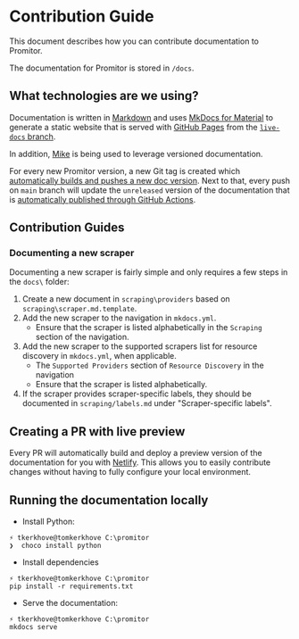 # Contribution Guide

This document describes how you can contribute documentation to Promitor.

The documentation for Promitor is stored in `/docs`.

## What technologies are we using?

Documentation is written in [Markdown](https://en.wikipedia.org/wiki/Markdown) and uses [MkDocs for Material](https://squidfunk.github.io/mkdocs-material) to generate a static website that is served with [GitHub Pages](https://pages.github.com/) from the [`live-docs` branch](https://github.com/promitor/docs/tree/live-docs).

In addition, [Mike](https://github.com/jimporter/mike) is being used to leverage versioned documentation.

For every new Promitor version, a new Git tag is created which [automatically builds and pushes a new doc version](https://github.com/promitor/docs/actions/workflows/publish-new-version.yml). Next to that, every push on `main` branch will update the `unreleased` version of the documentation that is [automatically published through GitHub Actions](https://github.com/promitor/docs/actions/workflows/publish-next.yml).

## Contribution Guides

### Documenting a new scraper

Documenting a new scraper is fairly simple and only requires a few steps in the `docs\` folder:

1. Create a new document in `scraping\providers` based on `scraping\scraper.md.template`.
2. Add the new scraper to the navigation in `mkdocs.yml`.
    - Ensure that the scraper is listed alphabetically in the `Scraping` section of the navigation.
3. Add the new scraper to the supported scrapers list for resource discovery in `mkdocs.yml`, when applicable.
    - The `Supported Providers` section of `Resource Discovery` in the navigation
    - Ensure that the scraper is listed alphabetically.
4. If the scraper provides scraper-specific labels, they should be documented in `scraping/labels.md` under "Scraper-specific labels".

## Creating a PR with live preview

Every PR will automatically build and deploy a preview version of the documentation for you with [Netlify](https://netlify.com). This allows you to easily contribute changes without having to fully configure your local environment.

## Running the documentation locally

- Install Python:

```shell
⚡ tkerkhove@tomkerkhove C:\promitor
❯  choco install python
```

- Install dependencies

```shell
⚡ tkerkhove@tomkerkhove C:\promitor
pip install -r requirements.txt
```

- Serve the documentation:

```shell
⚡ tkerkhove@tomkerkhove C:\promitor
mkdocs serve
```
